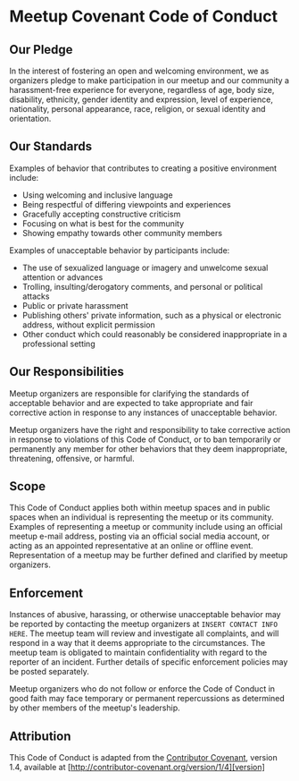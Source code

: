 # Meetup Covenant Code of Conduct

## Our Pledge

In the interest of fostering an open and welcoming environment, we as organizers pledge to make participation in our meetup and our community a harassment-free experience for everyone, regardless of age, body size, disability, ethnicity, gender identity and expression, level of experience, nationality, personal appearance, race, religion, or sexual identity and orientation.

## Our Standards

Examples of behavior that contributes to creating a positive environment include:

* Using welcoming and inclusive language
* Being respectful of differing viewpoints and experiences
* Gracefully accepting constructive criticism
* Focusing on what is best for the community
* Showing empathy towards other community members

Examples of unacceptable behavior by participants include:

* The use of sexualized language or imagery and unwelcome sexual attention or advances
* Trolling, insulting/derogatory comments, and personal or political attacks
* Public or private harassment
* Publishing others' private information, such as a physical or electronic address, without explicit permission
* Other conduct which could reasonably be considered inappropriate in a professional setting

## Our Responsibilities

Meetup organizers are responsible for clarifying the standards of acceptable behavior and are expected to take appropriate and fair corrective action in response to any instances of unacceptable behavior.

Meetup organizers have the right and responsibility to take corrective action in response to violations of this Code of Conduct, or to ban temporarily or permanently any member for other behaviors that they deem inappropriate, threatening, offensive, or harmful.

## Scope

This Code of Conduct applies both within meetup spaces and in public spaces when an individual is representing the meetup or its community. Examples of representing a meetup or community include using an official meetup e-mail address, posting via an official social media account, or acting as an appointed representative at an online or offline event. Representation of a meetup may be further defined and clarified by meetup organizers.

## Enforcement

Instances of abusive, harassing, or otherwise unacceptable behavior may be reported by contacting the meetup organizers at `INSERT CONTACT INFO HERE`. The meetup team will review and investigate all complaints, and will respond in a way that it deems appropriate to the circumstances. The meetup team is obligated to maintain confidentiality with regard to the reporter of an incident. Further details of specific enforcement policies may be posted separately.

Meetup organizers who do not follow or enforce the Code of Conduct in good faith may face temporary or permanent repercussions as determined by other members of the meetup's leadership.

## Attribution

This Code of Conduct is adapted from the [Contributor Covenant][homepage], version 1.4, available at [http://contributor-covenant.org/version/1/4][version]

[homepage]: http://contributor-covenant.org
[version]: http://contributor-covenant.org/version/1/4/
